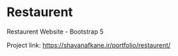 # Restaurent
Restaurent Website - Bootstrap 5
<br>

Project link: https://shayanafkane.ir/portfolio/restaurent/
<br>
<img style="margin-top:10px" src="https://res.cloudinary.com/dpzrxnav1/image/upload/v1638885591/restaurent/mobile_6_s1nd58.png" alt="">
